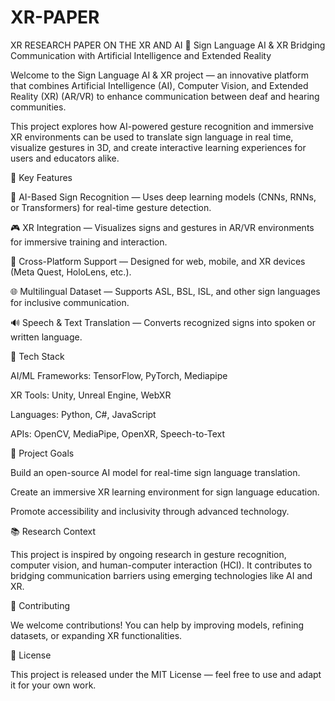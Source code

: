 # XR-PAPER
XR RESEARCH PAPER ON THE XR AND AI
🤖 Sign Language AI & XR
Bridging Communication with Artificial Intelligence and Extended Reality

Welcome to the Sign Language AI & XR project — an innovative platform that combines Artificial Intelligence (AI), Computer Vision, and Extended Reality (XR) (AR/VR) to enhance communication between deaf and hearing communities.

This project explores how AI-powered gesture recognition and immersive XR environments can be used to translate sign language in real time, visualize gestures in 3D, and create interactive learning experiences for users and educators alike.

🚀 Key Features

🧠 AI-Based Sign Recognition — Uses deep learning models (CNNs, RNNs, or Transformers) for real-time gesture detection.

🎮 XR Integration — Visualizes signs and gestures in AR/VR environments for immersive training and interaction.

📱 Cross-Platform Support — Designed for web, mobile, and XR devices (Meta Quest, HoloLens, etc.).

🌐 Multilingual Dataset — Supports ASL, BSL, ISL, and other sign languages for inclusive communication.

🔊 Speech & Text Translation — Converts recognized signs into spoken or written language.

🧩 Tech Stack

AI/ML Frameworks: TensorFlow, PyTorch, Mediapipe

XR Tools: Unity, Unreal Engine, WebXR

Languages: Python, C#, JavaScript

APIs: OpenCV, MediaPipe, OpenXR, Speech-to-Text

🎯 Project Goals

Build an open-source AI model for real-time sign language translation.

Create an immersive XR learning environment for sign language education.

Promote accessibility and inclusivity through advanced technology.

📚 Research Context

This project is inspired by ongoing research in gesture recognition, computer vision, and human-computer interaction (HCI). It contributes to bridging communication barriers using emerging technologies like AI and XR.

🤝 Contributing

We welcome contributions!
You can help by improving models, refining datasets, or expanding XR functionalities.

📄 License

This project is released under the MIT License — feel free to use and adapt it for your own work.
